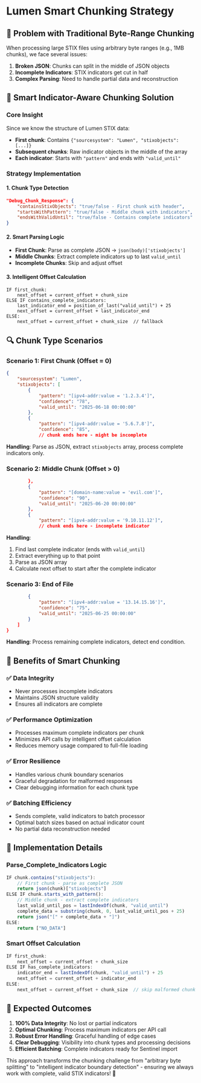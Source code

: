 # Lumen Smart Chunking Strategy

## 🎯 Problem with Traditional Byte-Range Chunking

When processing large STIX files using arbitrary byte ranges (e.g., 1MB chunks), we face several issues:

1. **Broken JSON**: Chunks can split in the middle of JSON objects
2. **Incomplete Indicators**: STIX indicators get cut in half
3. **Complex Parsing**: Need to handle partial data and reconstruction

## 🧠 Smart Indicator-Aware Chunking Solution

### Core Insight
Since we know the structure of Lumen STIX data:
- **First chunk**: Contains `{"sourcesystem": "Lumen", "stixobjects": [...]}`
- **Subsequent chunks**: Raw indicator objects in the middle of the array
- **Each indicator**: Starts with `"pattern"` and ends with `"valid_until"`

### Strategy Implementation

#### 1. **Chunk Type Detection**
```json
"Debug_Chunk_Response": {
    "containsStixObjects": "true/false - First chunk with header",
    "startsWithPattern": "true/false - Middle chunk with indicators", 
    "endsWithValidUntil": "true/false - Contains complete indicators"
}
```

#### 2. **Smart Parsing Logic**
- **First Chunk**: Parse as complete JSON → `json(body)['stixobjects']`
- **Middle Chunks**: Extract complete indicators up to last `valid_until`
- **Incomplete Chunks**: Skip and adjust offset

#### 3. **Intelligent Offset Calculation**
```
IF first_chunk:
    next_offset = current_offset + chunk_size
ELSE IF contains_complete_indicators:
    last_indicator_end = position_of_last("valid_until") + 25
    next_offset = current_offset + last_indicator_end  
ELSE:
    next_offset = current_offset + chunk_size  // fallback
```

## 🔍 Chunk Type Scenarios

### Scenario 1: First Chunk (Offset = 0)
```json
{
    "sourcesystem": "Lumen",
    "stixobjects": [
        {
            "pattern": "[ipv4-addr:value = '1.2.3.4']",
            "confidence": "78",
            "valid_until": "2025-06-18 00:00:00"
        },
        {
            "pattern": "[ipv4-addr:value = '5.6.7.8']",
            "confidence": "85", 
            // chunk ends here - might be incomplete
```

**Handling**: Parse as JSON, extract `stixobjects` array, process complete indicators only.

### Scenario 2: Middle Chunk (Offset > 0)
```json
        },
        {
            "pattern": "[domain-name:value = 'evil.com']",
            "confidence": "90",
            "valid_until": "2025-06-20 00:00:00"
        },
        {
            "pattern": "[ipv4-addr:value = '9.10.11.12']",
            // chunk ends here - incomplete indicator
```

**Handling**: 
1. Find last complete indicator (ends with `valid_until`)
2. Extract everything up to that point
3. Parse as JSON array
4. Calculate next offset to start after the complete indicator

### Scenario 3: End of File
```json
        {
            "pattern": "[ipv4-addr:value = '13.14.15.16']",
            "confidence": "75",
            "valid_until": "2025-06-25 00:00:00"
        }
    ]
}
```

**Handling**: Process remaining complete indicators, detect end condition.

## 🚀 Benefits of Smart Chunking

### ✅ **Data Integrity**
- Never processes incomplete indicators
- Maintains JSON structure validity
- Ensures all indicators are complete

### ✅ **Performance Optimization**
- Processes maximum complete indicators per chunk
- Minimizes API calls by intelligent offset calculation
- Reduces memory usage compared to full-file loading

### ✅ **Error Resilience**
- Handles various chunk boundary scenarios
- Graceful degradation for malformed responses
- Clear debugging information for each chunk type

### ✅ **Batching Efficiency**
- Sends complete, valid indicators to batch processor
- Optimal batch sizes based on actual indicator count
- No partial data reconstruction needed

## 🔧 Implementation Details

### Parse_Complete_Indicators Logic
```javascript
IF chunk.contains("stixobjects"):
    // First chunk - parse as complete JSON
    return json(chunk)["stixobjects"]
ELSE IF chunk.starts_with_pattern():
    // Middle chunk - extract complete indicators
    last_valid_until_pos = lastIndexOf(chunk, "valid_until")
    complete_data = substring(chunk, 0, last_valid_until_pos + 25)
    return json("[" + complete_data + "]")
ELSE:
    return ["NO_DATA"]
```

### Smart Offset Calculation
```javascript
IF first_chunk:
    next_offset = current_offset + chunk_size
ELSE IF has_complete_indicators:
    indicator_end = lastIndexOf(chunk, "valid_until") + 25
    next_offset = current_offset + indicator_end
ELSE:
    next_offset = current_offset + chunk_size  // skip malformed chunk
```

## 🎯 Expected Outcomes

1. **100% Data Integrity**: No lost or partial indicators
2. **Optimal Chunking**: Process maximum indicators per API call
3. **Robust Error Handling**: Graceful handling of edge cases
4. **Clear Debugging**: Visibility into chunk types and processing decisions
5. **Efficient Batching**: Complete indicators ready for Sentinel import

This approach transforms the chunking challenge from "arbitrary byte splitting" to "intelligent indicator boundary detection" - ensuring we always work with complete, valid STIX indicators! 🎉
